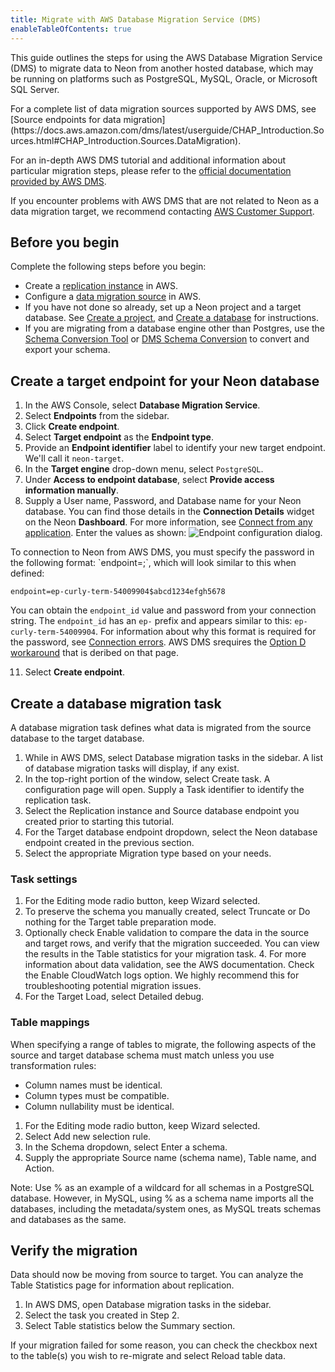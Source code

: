 ```yaml
---
title: Migrate with AWS Database Migration Service (DMS)
enableTableOfContents: true
---
```


This guide outlines the steps for using the AWS Database Migration Service (DMS) to migrate data to Neon from another hosted database, which may be running on platforms such as PostgreSQL, MySQL, Oracle, or Microsoft SQL Server.

<Admonition type="note">
For a complete list of data migration sources supported by AWS DMS, see [Source endpoints for data migration](https://docs.aws.amazon.com/dms/latest/userguide/CHAP_Introduction.Sources.html#CHAP_Introduction.Sources.DataMigration).
</Admonition>

For an in-depth AWS DMS tutorial and additional information about particular migration steps, please refer to the [official documentation provided by AWS DMS](https://docs.aws.amazon.com/dms/latest/userguide/Welcome.html).

If you encounter problems with AWS DMS that are not related to Neon as a data migration target, we recommend contacting [AWS Customer Support](https://aws.amazon.com/contact-us/).

## Before you begin

Complete the following steps before you begin:

- Create a [replication instance](https://docs.aws.amazon.com/dms/latest/userguide/CHAP_ReplicationInstance.Creating.html) in AWS.
- Configure a [data migration source](https://docs.aws.amazon.com/dms/latest/userguide/CHAP_Source.html) in AWS.
- If you have not done so already, set up a Neon project and a target database. See [Create a project](/docs/manage/projects#create-a-project), and [Create a database](/docs/manage/databases#delete-a-database) for instructions.
- If you are migrating from a database engine other than Postgres, use the [Schema Conversion Tool](https://docs.aws.amazon.com/dms/latest/userguide/CHAP_GettingStarted.SCT.html) or [DMS Schema Conversion](https://docs.aws.amazon.com/dms/latest/userguide/getting-started.html) to convert and export your schema.

## Create a target endpoint for your Neon database

1. In the AWS Console, select **Database Migration Service**.
2. Select **Endpoints** from the sidebar.
3. Click **Create endpoint**.
4. Select **Target endpoint** as the **Endpoint type**.
5. Provide an **Endpoint identifier** label to identify your new target endpoint. We'll call it `neon-target`.
6. In the **Target engine** drop-down menu, select `PostgreSQL`.
7. Under **Access to endpoint database**, select **Provide access information manually**.
8. Supply a User name, Password, and Database name for your Neon database. You can find those details in the **Connection Details** widget on the Neon **Dashboard**. For more information, see [Connect from any application](/docs/connect/connect-from-any-app). Enter the values as shown:
![Endpoint configuration dialog](/docs/import/endpoint-configuration.png).

<Admonition type="important">
To connection to Neon from AWS DMS, you must specify the password in the following format: `endpoint=<endpoint_id>;<password>`, which will look similar to this when defined:

```text
endpoint=ep-curly-term-54009904$abcd1234efgh5678
```

You can obtain the `endpoint_id` value and password from your connection string. The `endpoint_id` has an `ep-` prefix and appears similar to this: `ep-curly-term-54009904`. For information about why this format is required for the password, see [Connection errors](https://neon.tech/docs/connect/connection-errors#the-endpoint-id-is-not-specified). AWS DMS srequires the [Option D workaround](https://neon.tech/docs/connect/connection-errors#d-specify-the-endpoint-id-in-the-password-field) that is deribed on that page.
</Admonition>

11. Select **Create endpoint**.

## Create a database migration task

A database migration task defines what data is migrated from the source database to the target database.

1. While in AWS DMS, select Database migration tasks in the sidebar. A list of database migration tasks will display, if any exist.
2. In the top-right portion of the window, select Create task. A configuration page will open.
Supply a Task identifier to identify the replication task.
3. Select the Replication instance and Source database endpoint you created prior to starting this tutorial.
4. For the Target database endpoint dropdown, select the Neon database endpoint created in the previous section.
5. Select the appropriate Migration type based on your needs.

### Task settings

1. For the Editing mode radio button, keep Wizard selected.
2. To preserve the schema you manually created, select Truncate or Do nothing for the Target table preparation mode.
3. Optionally check Enable validation to compare the data in the source and target rows, and verify that the migration succeeded. You can view the results in the Table statistics for your migration task. 4. For more information about data validation, see the AWS documentation.
Check the Enable CloudWatch logs option. We highly recommend this for troubleshooting potential migration issues.
5. For the Target Load, select Detailed debug.

### Table mappings

When specifying a range of tables to migrate, the following aspects of the source and target database schema must match unless you use transformation rules:

- Column names must be identical.
- Column types must be compatible.
- Column nullability must be identical.

1. For the Editing mode radio button, keep Wizard selected.
2. Select Add new selection rule.
3. In the Schema dropdown, select Enter a schema.
4. Supply the appropriate Source name (schema name), Table name, and Action.

Note:
Use % as an example of a wildcard for all schemas in a PostgreSQL database. However, in MySQL, using % as a schema name imports all the databases, including the metadata/system ones, as MySQL treats schemas and databases as the same.

## Verify the migration

Data should now be moving from source to target. You can analyze the Table Statistics page for information about replication.

1. In AWS DMS, open Database migration tasks in the sidebar.
2. Select the task you created in Step 2.
3. Select Table statistics below the Summary section.

If your migration failed for some reason, you can check the checkbox next to the table(s) you wish to re-migrate and select Reload table data.
